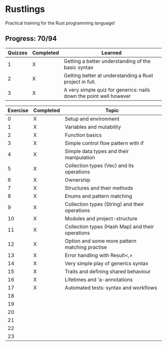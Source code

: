 # Rustlings

Practical training for the Rust programming language!

## Progress: 70/94

|Quizzes|Completed|Learned|
|---|---|---|
|1|X|Getting a better understanding of the basic syntax|
|2|X|Getting better at understanding a Rust project in full.|  
|3|X|A very simple quiz for generics: nails down the point well however|

|Exercise|Completed|Topic|
|---|---|---|
|0|X|Setup and environment|
|1|X|Variables and mutability|
|2|X|Function basics|
|3|X|Simple control flow pattern with if|
|4|X|Simple data types and their manipulation|
|5|X|Collection types (Vec) and its operations|
|6|X|Ownership|
|7|X|Structures and their methods|
|8|X|Enums and pattern matching|
|9|X|Collection types (String) and their operations|
|10|X|Modules and project-structure|
|11|X|Collection types (Hash Map) and their operations|
|12|X|Option<T> and some more pattern matching practise|
|13|X|Error handling with Result<_,_>|
|14|X|Very simple play of generics syntax|
|15|X|Traits and defining shared behaviour|
|16|X|Lifetimes and 'a-annotations|
|17|X|Automated tests: syntax and workflows|
|18||
|19||
|20||
|21||
|22||
|23||
